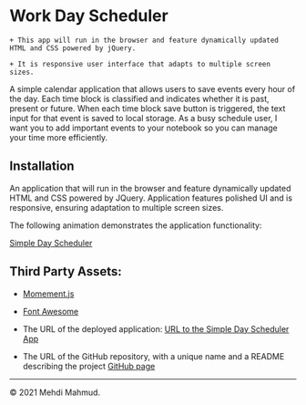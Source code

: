 # Work Day Scheduler

```
+ This app will run in the browser and feature dynamically updated HTML and CSS powered by jQuery.

+ It is responsive user interface that adapts to multiple screen sizes.

```
A simple calendar application that allows users to save events every hour of the day. Each time block is classified and indicates whether it is past, present or future. When each time block save button is triggered, the text input for that event is saved to local storage. As a busy schedule user, I want you to add important events to your notebook so you can manage your time more efficiently.


## Installation

An application that will run in the browser and feature dynamically updated HTML and CSS powered by JQuery. Application features polished UI and is responsive, ensuring adaptation to multiple screen sizes.

The following animation demonstrates the application functionality:

[Simple Day Scheduler](https://github.com/MehdiMahmud79/SimpleDayScheduler)

## Third Party Assets:

* [Momement.js](https://momentjs.com/)
* [Font Awesome](https://fontawesome.com/)

* The URL of the deployed application: 
[URL to the Simple Day Scheduler App](https://mehdimahmud79.github.io/SimpleDayScheduler/)

* The URL of the GitHub repository, with a unique name and a README describing the project
[GitHub page](https://github.com/MehdiMahmud79/SimpleDayScheduler)

- - -
© 2021 Mehdi Mahmud.
